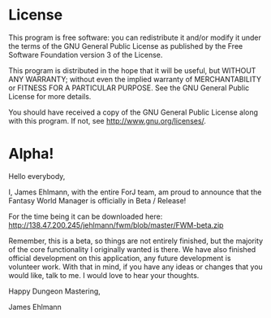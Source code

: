 # License
This program is free software: you can redistribute it and/or modify
it under the terms of the GNU General Public License as published by
the Free Software Foundation version 3 of the License.

This program is distributed in the hope that it will be useful,
but WITHOUT ANY WARRANTY; without even the implied warranty of
MERCHANTABILITY or FITNESS FOR A PARTICULAR PURPOSE.  See the
GNU General Public License for more details.

You should have received a copy of the GNU General Public License
along with this program.  If not, see <http://www.gnu.org/licenses/>.


# Alpha!

Hello everybody,

I, James Ehlmann, with the entire ForJ team, am proud to announce that the Fantasy World Manager is officially in Beta / Release!

For the time being it can be downloaded here: http://138.47.200.245/jehlmann/fwm/blob/master/FWM-beta.zip

Remember, this is a beta, so things are not entirely finished, but the majority of the core functionality I originally wanted is there. We have also finished official development on this application, any future development is volunteer work. With that in mind, if you have any ideas or changes that you would like, talk to me. I would love to hear your thoughts.

Happy Dungeon Mastering,

James Ehlmann
